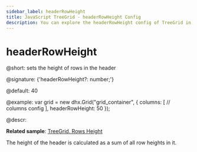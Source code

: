 ```yaml
---
sidebar_label: headerRowHeight
title: JavaScript TreeGrid - headerRowHeight Config 
description: You can explore the headerRowHeight config of TreeGrid in the documentation of the DHTMLX JavaScript UI library. Browse developer guides and API reference, try out code examples and live demos, and download a free 30-day evaluation version of DHTMLX Suite 7.
---
```


# headerRowHeight

@short: sets the height of rows in the header

@signature: {'headerRowHeight?: number;'}

@default: 40

@example:
var grid = new dhx.Grid("grid_container", {
	columns: [
		// columns config
	],
	headerRowHeight: 50
});

@descr:

**Related sample**: [TreeGrid. Rows Height](https://snippet.dhtmlx.com/xl0i3yof)

The height of the header is calculated as a sum of all row heights in it.

[comment]: # (@related: treegrid/configuration.md#headerfooter-height treegrid/initialization.md#initialize-treegrid)
